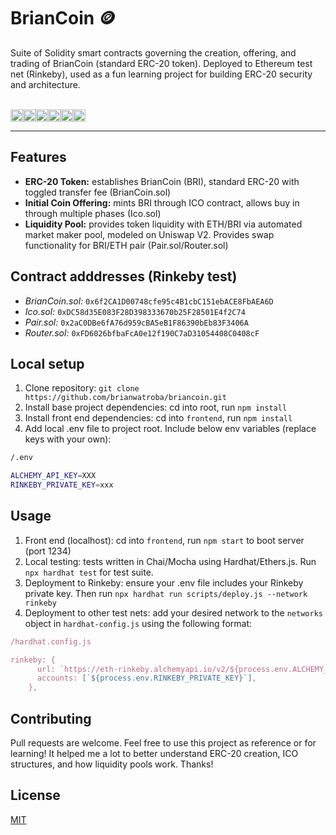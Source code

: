 # BrianCoin 🪙

Suite of Solidity smart contracts governing the creation, offering, and trading of BrianCoin (standard ERC-20 token). Deployed to Ethereum test net (Rinkeby), used as a fun learning project for building ERC-20 security and architecture.

<br>
<div style="display: flex;">
  <img src="https://img.shields.io/badge/TypeScript-007ACC?style=for-the-badge&logo=typescript&logoColor=white" height="20" />
  <img src="https://img.shields.io/badge/next.js-000000?style=for-the-badge&logo=nextdotjs&logoColor=white" height="20" />
  <img src="https://img.shields.io/badge/Amazon%20DynamoDB-4053D6?style=for-the-badge&logo=Amazon%20DynamoDB&logoColor=white" height="20" />
  <img src="https://img.shields.io/badge/Twilio-F22F46?style=for-the-badge&logo=Twilio&logoColor=white" height="20" />
  <img src="https://img.shields.io/badge/Tailwind_CSS-38B2AC?style=for-the-badge&logo=tailwind-css&logoColor=white" height="20" />
  <img src="https://img.shields.io/badge/Amazon_AWS-FF9900?style=for-the-badge&logo=amazonaws&logoColor=white" height="20" />
</div>

---

## Features

- **ERC-20 Token:** establishes BrianCoin (BRI), standard ERC-20 with toggled transfer fee (BrianCoin.sol)
- **Initial Coin Offering:** mints BRI through ICO contract, allows buy in through multiple phases (Ico.sol)
- **Liquidity Pool:** provides token liquidity with ETH/BRI via automated market maker pool, modeled on Uniswap V2. Provides swap functionality for BRI/ETH pair (Pair.sol/Router.sol)

## Contract adddresses (Rinkeby test)

- _BrianCoin.sol:_ `0x6f2CA1D00748cfe95c4B1cbC151ebACE8FbAEA6D`
- _Ico.sol:_ `0xDC58d35E083F28D398333670b25F28501E4f2C74`
- _Pair.sol:_ `0x2aC0DBe6fA76d959cBA5eB1F86390bEb83F3406A`
- _Router.sol:_ `0xFD6026bfbaFcA0e12f190C7aD31054408C0408cF`

## Local setup

1. Clone repository: `git clone https://github.com/brianwatroba/briancoin.git`
2. Install base project dependencies: cd into root, run `npm install`
3. Install front end dependencies: cd into `frontend`, run `npm install`
4. Add local .env file to project root. Include below env variables (replace keys with your own):

```bash
/.env

ALCHEMY_API_KEY=XXX
RINKEBY_PRIVATE_KEY=xxx
```

## Usage

1. Front end (localhost): cd into `frontend`, run `npm start` to boot server (port 1234)
2. Local testing: tests written in Chai/Mocha using Hardhat/Ethers.js. Run `npx hardhat test` for test suite.
3. Deployment to Rinkeby: ensure your .env file includes your Rinkeby private key. Then run `npx hardhat run scripts/deploy.js --network rinkeby`
4. Deployment to other test nets: add your desired network to the `networks` object in `hardhat-config.js` using the following format:

```javascript
/hardhat.config.js

rinkeby: {
      url: `https://eth-rinkeby.alchemyapi.io/v2/${process.env.ALCHEMY_API_KEY}`,
      accounts: [`${process.env.RINKEBY_PRIVATE_KEY}`],
    },
```

## Contributing

Pull requests are welcome. Feel free to use this project as reference or for learning! It helped me a lot to better understand ERC-20 creation, ICO structures, and how liquidity pools work. Thanks!

## License

[MIT](https://choosealicense.com/licenses/mit/)
